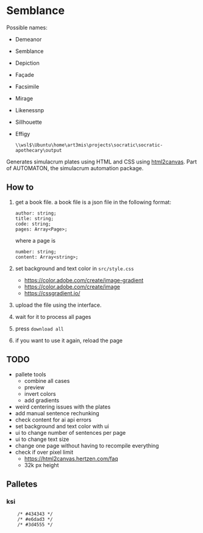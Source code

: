 # Semblance

Possible names:

-   Demeanor
-   Semblance
-   Depiction
-   Façade
-   Facsimile
-   Mirage
-   Likenessnp
-   Sillhouette
-   Effigy

        \\wsl$\Ubuntu\home\art3mis\projects\socratic\socratic-apothecary\output

Generates simulacrum plates using HTML and CSS using [html2canvas](https://html2canvas.hertzen.com/). Part of AUTOMATON, the simulacrum automation package.

## How to

1.  get a book file. a book file is a json file in the following format:

        author: string;
        title: string;
        code: string;
        pages: Array<Page>;

    where a page is

        number: string;
        content: Array<string>;

1.  set background and text color in `src/style.css`
    -   https://color.adobe.com/create/image-gradient
    -   https://color.adobe.com/create/image
    -   https://cssgradient.io/
1.  upload the file using the interface.
1.  wait for it to process all pages
1.  press `download all`
1.  if you want to use it again, reload the page

## TODO

-   pallete tools
    -   combine all cases
    -   preview
    -   invert colors
    -   add gradients
-   weird centering issues with the plates
-   add manual sentence rechunking
-   check content for ai api errors
-   set background and text color with ui
-   ui to change number of sentences per page
-   ui to change text size
-   change one page without having to recompile everything
-   check if over pixel limit
    -   https://html2canvas.hertzen.com/faq
    -   32k px height

## Palletes

### ksi

        /* #434343 */
        /* #e6dad3 */
        /* #3d4555 */
